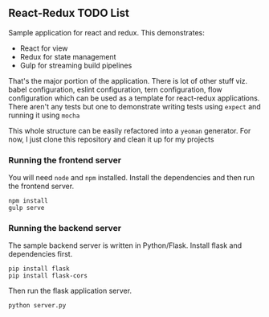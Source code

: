 ## React-Redux TODO List

Sample application for react and redux. This demonstrates:

* React for view
* Redux for state management
* Gulp for streaming build pipelines

That's the major portion of the application. There is lot of other stuff viz. babel configuration, eslint configuration, tern configuration, flow configuration which can be used as a template for react-redux applications. There aren't any tests but one to demonstrate writing tests using `expect` and running it using `mocha`

This whole structure can be easily refactored into a `yeoman` generator. For now, I just clone this repository and clean it up for my projects


### Running the frontend server

You will need `node` and `npm` installed. Install the dependencies and then run the frontend server.

    npm install
    gulp serve


### Running the backend server

The sample backend server is written in Python/Flask. Install flask and dependencies first.

    pip install flask
    pip install flask-cors

Then run the flask application server.

    python server.py

